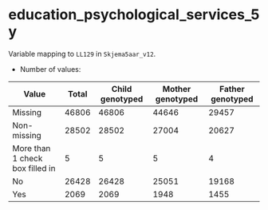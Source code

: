 # education_psychological_services_5y
Variable mapping to `LL129` in `Skjema5aar_v12`.
- Number of values:

| Value | Total | Child genotyped | Mother genotyped | Father genotyped |
| ----- | ----- | --------------- | ---------------- | ---------------- |
| Missing | 46806 | 46806 | 44646 | 29457 |
| Non-missing | 28502 | 28502 | 27004 | 20627 |
| More than 1 check box filled in | 5 | 5 | 5 |4 |
| No | 26428 | 26428 | 25051 |19168 |
| Yes | 2069 | 2069 | 1948 |1455 |



